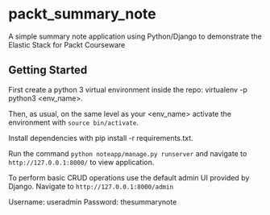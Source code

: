# packt_summary_note 
A simple summary note application using Python/Django to demonstrate the Elastic Stack for Packt Courseware 

## Getting Started 

First create a python 3 virtual environment inside the repo: virtualenv -p python3 <env_name>. 

Then, as usual, on the same level as your <env_name> activate the environment with `source bin/activate`. 

Install dependencies with pip install -r requirements.txt. 

Run the command `python noteapp/manage.py runserver` and navigate to `http://127.0.0.1:8000/` to view application.

To perform basic CRUD operations use the default admin UI provided by Django. 
Navigate to `http://127.0.0.1:8000/admin` 

Username: useradmin 
Password: thesummarynote 
